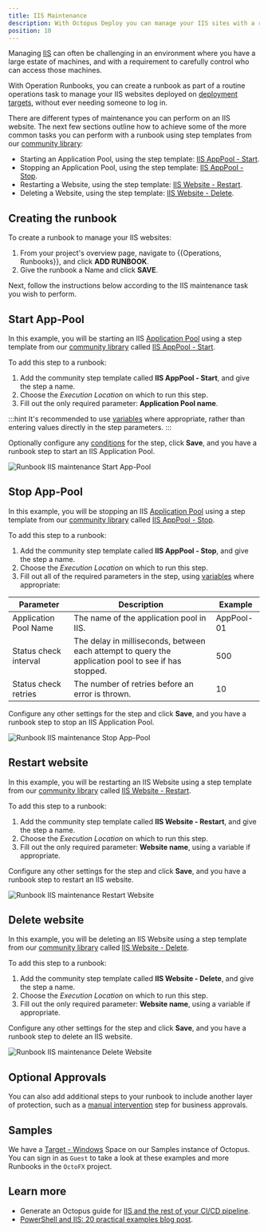 ```yaml
---
title: IIS Maintenance
description: With Octopus Deploy you can manage your IIS sites with a runbook as part of a routine operations task.
position: 10
---
```


Managing [IIS](https://docs.microsoft.com/en-us/iis/get-started/introduction-to-iis/iis-web-server-overview) can often be challenging in an environment where you have a large estate of machines, and with a requirement to carefully control who can access those machines.

With Operation Runbooks, you can create a runbook as part of a routine operations task to manage your IIS websites deployed on  [deployment targets](/docs/octopus-concepts/deployment-targets.md), without ever needing someone to log in.

There are different types of maintenance you can perform on an IIS website. The next few sections outline how to achieve some of the more common tasks you can perform with a runbook using step templates from our [community library](/docs/deployment-process/steps/community-step-templates.md):

- Starting an Application Pool, using the step template: [IIS AppPool - Start](https://library.octopus.com/step-templates/9db77671-0fe3-4aef-a014-551bf1e5e7ab/actiontemplate-iis-apppool-start).
- Stopping an Application Pool, using the step template: [IIS AppPool - Stop](https://library.octopus.com/step-templates/3aaf34a5-90eb-4ea1-95db-15ec93c1e54d/actiontemplate-iis-apppool-stop).
- Restarting a Website, using the step template: [IIS Website - Restart](https://library.octopus.com/step-templates/6a17bd83-ef96-4c22-b212-91a89ca92fe6/actiontemplate-iis-website-restart).
- Deleting a Website, using the step template: [IIS Website - Delete](https://library.octopus.com/step-templates/a032159b-0742-4982-95f4-59877a31fba3/actiontemplate-iis-website-delete).

## Creating the runbook

To create a runbook to manage your IIS websites:

1. From your project's overview page, navigate to {{Operations, Runbooks}}, and click **ADD RUNBOOK**.
1. Give the runbook a Name and click **SAVE**.

Next, follow the instructions below according to the IIS maintenance task you wish to perform.

## Start App-Pool

In this example, you will be starting an IIS [Application Pool](https://docs.microsoft.com/en-us/iis/configuration/system.applicationhost/applicationpools/) using a step template from our [community library](/docs/deployment-process/steps/community-step-templates.md) called [IIS AppPool - Start](https://library.octopus.com/step-templates/9db77671-0fe3-4aef-a014-551bf1e5e7ab/actiontemplate-iis-apppool-start). 

To add this step to a runbook:

1. Add the community step template called **IIS AppPool - Start**, and give the step a name.
1. Choose the *Execution Location* on which to run this step.
1. Fill out the only required parameter: **Application Pool name**. 

:::hint
It's recommended to use [variables](/docs/projects/variables/index.md) where appropriate, rather than entering values directly in the step parameters.
:::

Optionally configure any [conditions](/docs/deployment-process/conditions/index.md) for the step, click **Save**, and you have a runbook step to start an IIS Application Pool.

![Runbook IIS maintenance Start App-Pool](images/iis-maintenance-start-app-pool.png "width=500")

## Stop App-Pool

In this example, you will be stopping an IIS [Application Pool](https://docs.microsoft.com/en-us/iis/configuration/system.applicationhost/applicationpools/) using a step template from our [community library](/docs/deployment-process/steps/community-step-templates.md) called [IIS AppPool - Stop](https://library.octopus.com/step-templates/3aaf34a5-90eb-4ea1-95db-15ec93c1e54d/actiontemplate-iis-apppool-stop). 

To add this step to a runbook:

1. Add the community step template called **IIS AppPool - Stop**, and give the step a name.
1. Choose the *Execution Location* on which to run this step.
1. Fill out all of the required parameters in the step, using [variables](/docs/projects/variables/index.md) where appropriate:

| Parameter  | Description | Example |
| ------------- | ------------- | ------------- |
| Application Pool Name | The name of the application pool in IIS. | AppPool-01 |
| Status check interval | The delay in milliseconds, between each attempt to query the application pool to see if has stopped. | 500 |
| Status check retries | The number of retries before an error is thrown. | 10 |

Configure any other settings for the step and click **Save**, and you have a runbook step to stop an IIS Application Pool.

![Runbook IIS maintenance Stop App-Pool](images/iis-maintenance-stop-app-pool.png "width=500")

## Restart website

In this example, you will be restarting an IIS Website using a step template from our [community library](/docs/deployment-process/steps/community-step-templates.md) called [IIS Website - Restart](https://library.octopus.com/step-templates/6a17bd83-ef96-4c22-b212-91a89ca92fe6/actiontemplate-iis-website-restart). 

To add this step to a runbook:

1. Add the community step template called **IIS Website - Restart**, and give the step a name.
1. Choose the *Execution Location* on which to run this step.
1. Fill out the only required parameter: **Website name**, using a variable if appropriate.

Configure any other settings for the step and click **Save**, and you have a runbook step to restart an IIS website.

![Runbook IIS maintenance Restart Website](images/iis-maintenance-restart-website.png "width=500")

## Delete website

In this example, you will be deleting an IIS Website using a step template from our [community library](/docs/deployment-process/steps/community-step-templates.md) called [IIS Website - Delete](https://library.octopus.com/step-templates/a032159b-0742-4982-95f4-59877a31fba3/actiontemplate-iis-website-delete). 

To add this step to a runbook:

1. Add the community step template called **IIS Website - Delete**, and give the step a name.
1. Choose the *Execution Location* on which to run this step.
1. Fill out the only required parameter: **Website name**, using a variable if appropriate.

Configure any other settings for the step and click **Save**, and you have a runbook step to delete an IIS website.

![Runbook IIS maintenance Delete Website](images/iis-maintenance-delete-website.png "width=500")

## Optional Approvals

You can also add additional steps to your runbook to include another layer of protection, such as a [manual intervention](/docs/deployment-process/steps/manual-intervention-and-approvals.md) step for business approvals. 

## Samples

We have a [Target - Windows](https://g.octopushq.com/TargetWindowsSamplesSpace) Space on our Samples instance of Octopus. You can sign in as `Guest` to take a look at these examples and more Runbooks in the `OctoFX` project.

## Learn more

- Generate an Octopus guide for [IIS and the rest of your CI/CD pipeline](https://octopus.com/docs/guides?destination=IIS).
- [PowerShell and IIS: 20 practical examples blog post](https://octopus.com/blog/iis-powershell).
